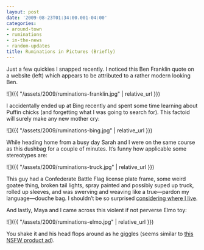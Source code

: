```yaml
---
layout: post
date: '2009-08-23T01:34:00.001-04:00'
categories:
- around-town
- ruminations
- in-the-news
- random-updates
title: Ruminations in Pictures (Briefly)
---
```


Just a few quickies I snapped recently. I noticed this Ben Franklin quote on a website (left) which appears to be attributed to a rather modern looking Ben.

![]({{ "/assets/2009/ruminations-franklin.jpg" | relative_url }})

I accidentally ended up at Bing recently and spent some time learning about Puffin chicks (and forgetting what I was going to search for). This factoid will surely make any new mother cry:

![]({{ "/assets/2009/ruminations-bing.jpg" | relative_url }})

While heading home from a busy day Sarah and I were on the same course as this dushbag for a couple of minutes. It’s funny how applicable some stereotypes are:

![]({{ "/assets/2009/ruminations-truck.jpg" | relative_url }})

This guy had a Confederate Battle Flag license plate frame, some weird goatee thing, broken tail lights, spray painted and possibly suped up truck, rolled up sleeves, and was swerving and weaving like a true—pardon my language—douche bag. I shouldn’t be so surprised [considering where I live](../../2009/07/well-we-live-in-ohio.html).

And lastly, Maya and I came across this violent if not perverse Elmo toy:

![]({{ "/assets/2009/ruminations-elmo.jpg" | relative_url }})

 You shake it and his head flops around as he giggles (seems similar to [this NSFW product ad](http://www.collegehumor.com/video:1918513)).
